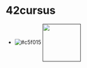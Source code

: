 # 42cursus
- ![#c5f015](https://via.placeholder.com/15/c5f015/c5f015.png)
<a href="" target="blank"><img align="center" src="[https://www.google.com/url?sa=i&url=https%3A%2F%2Fwww.42adel.org.au%2F&psig=AOvVaw2CjezsERGsuK-JRZxLEV-a&ust=1695328932238000&source=images&cd=vfe&opi=89978449&ved=0CBAQjRxqFwoTCMiV2ciGuoEDFQAAAAAdAAAAABAE)https://www.google.com/url?sa=i&url=https%3A%2F%2Fwww.42adel.org.au%2F&psig=AOvVaw2CjezsERGsuK-JRZxLEV-a&ust=1695328932238000&source=images&cd=vfe&opi=89978449&ved=0CBAQjRxqFwoTCMiV2ciGuoEDFQAAAAAdAAAAABAE](https://i0.wp.com/www.42adel.org.au/wp-content/uploads/2022/06/42cursus.png?fit=648%2C583&ssl=1)https://i0.wp.com/www.42adel.org.au/wp-content/uploads/2022/06/42cursus.png?fit=648%2C583&ssl=1" height="100" /></a>

